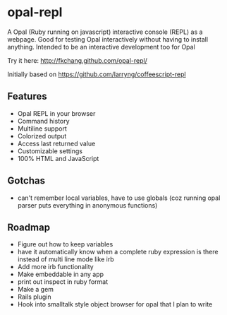 opal-repl
=========

A Opal (Ruby running on javascript) interactive console (REPL) as a
webpage. Good for testing Opal interactively without having to install anything.
Intended to be an interactive development too for Opal

Try it here: http://fkchang.github.com/opal-repl/

Initially based on https://github.com/larryng/coffeescript-repl


Features
--------
* Opal REPL in your browser
* Command history
* Multiline support
* Colorized output
* Access last returned value
* Customizable settings
* 100% HTML and JavaScript

Gotchas
-------
* can't remember local variables, have to use globals (coz running opal parser puts everything in anonymous functions)


Roadmap
-------
* Figure out how to keep variables
* have it automatically know when a complete ruby expression is there instead of multi line mode like irb
* Add more irb functionality
* Make embeddable in any app
* print out inspect in ruby format
* Make a gem
* Rails plugin
* Hook into smalltalk style object browser for opal that I plan to write

